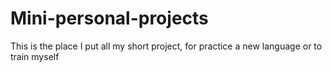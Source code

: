 # Mini-personal-projects
 
This is the place I put all my short project, for practice a new language or to train myself 
